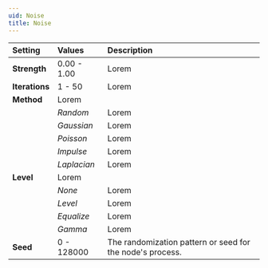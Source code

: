 ```yaml
---
uid: Noise
title: Noise
---
```


| Setting        | Values      | Description |
| :------------- | :---------- | :---------- |
| **Strength**   | 0.00 - 1.00 | Lorem |
| **Iterations** | 1 - 50      | Lorem |
| **Method**     | Lorem |
|                | *Random*    | Lorem |
|                | *Gaussian*  | Lorem |
|                | *Poisson*   | Lorem |
|                | *Impulse*   | Lorem |
|                | *Laplacian* | Lorem |
| **Level**      | Lorem |
|                | *None*      | Lorem |
|                | *Level*     | Lorem |
|                | *Equalize*  | Lorem |
|                | *Gamma*     | Lorem |
| **Seed**       | 0 - 128000  | The randomization pattern or seed for the node's process. |



